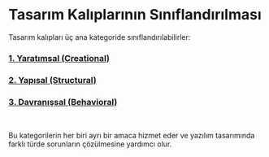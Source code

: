 <br/>

# Tasarım Kalıplarının Sınıflandırılması

Tasarım kalıpları üç ana kategoride sınıflandırılabilirler:

### [1. Yaratımsal (Creational)](https://github.com/tanerceker/design-patterns/tree/main/patterns/Creational)

### [2. Yapısal (Structural)](https://github.com/tanerceker/design-patterns/tree/main/patterns/Structural)

### [3. Davranışsal (Behavioral)](https://github.com/tanerceker/design-patterns/tree/main/patterns/Behavioral)

<br/>

Bu kategorilerin her biri ayrı bir amaca hizmet eder ve yazılım tasarımında farklı türde sorunların çözülmesine yardımcı olur.
